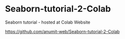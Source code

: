 # Seaborn-tutorial-2-Colab
Seaborn tutorial - hosted at Colab Website

https://github.com/anumit-web/Seaborn-tutorial-2-Colab

